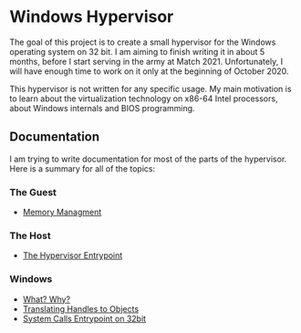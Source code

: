 # Windows Hypervisor

The goal of this project is to create a small hypervisor for the Windows operating system on 32 bit. I am aiming to finish writing it in about 5 months, before I start serving in the army at Match 2021. Unfortunately, I will have enough time to work on it only at the beginning of October 2020.

This hypervisor is not written for any specific usage. My main motivation is to learn about the virtualization technology on x86-64 Intel processors, about Windows internals and BIOS programming.

## Documentation

I am trying to write documentation for most of the parts of the hypervisor.  
Here is a summary for all of the topics:

### The Guest

* [Memory Managment](docs/guest/memory_manager.md)

### The Host

* [The Hypervisor Entrypoint](docs/host/entrypoint.md)

### Windows

* [What? Why?](docs/ntoskrnl/general.md)
* [Translating Handles to Objects](docs/ntoskrnl/handle_translation.md)
* [System Calls Entrypoint on 32bit](docs/ntoskrnl/syscall_entry.md)
